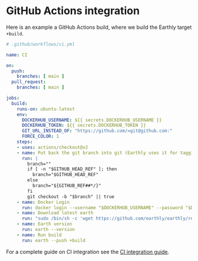 
# GitHub Actions integration

Here is an example a GitHub Actions build, where we build the Earthly target `+build`.

```yml
# .github/workflows/ci.yml

name: CI

on:
  push:
    branches: [ main ]
  pull_request:
    branches: [ main ]

jobs:
  build:
    runs-on: ubuntu-latest
    env:
      DOCKERHUB_USERNAME: ${{ secrets.DOCKERHUB_USERNAME }}
      DOCKERHUB_TOKEN: ${{ secrets.DOCKERHUB_TOKEN }}
      GIT_URL_INSTEAD_OF: "https://github.com/=git@github.com:"
      FORCE_COLOR: 1
    steps:
    - uses: actions/checkout@v2
    - name: Put back the git branch into git (Earthly uses it for tagging)
      run: |
        branch=""
        if [ -n "$GITHUB_HEAD_REF" ]; then
          branch="$GITHUB_HEAD_REF"
        else
          branch="${GITHUB_REF##*/}"
        fi
        git checkout -b "$branch" || true
    - name: Docker Login
      run: docker login --username "$DOCKERHUB_USERNAME" --password "$DOCKERHUB_TOKEN"
    - name: Download latest earth
      run: "sudo /bin/sh -c 'wget https://github.com/earthly/earthly/releases/download/v0.3.15/earth-linux-amd64 -O /usr/local/bin/earth && chmod +x /usr/local/bin/earth'"
    - name: Earth version
      run: earth --version
    - name: Run build
      run: earth --push +build
```

For a complete guide on CI integration see the [CI integration guide](../guides/ci-integration.md).
